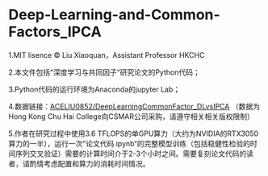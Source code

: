 # Deep-Learning-and-Common-Factors_IPCA

1.MIT lisence © Liu  Xiaoquan，Assistant Professor HKCHC 

2.本文件包括“深度学习与共同因子“研究论文的Python代码；

3.Python代码的运行环境为Anaconda的jupyter Lab；

4.数据链接：[ACELIU0852/DeepLearningCommonFactor_DLvsIPCA](https://huggingface.co/datasets/ACELIU0852/DeepLearningCommonFactor_DLvsIPCA)     （数据为Hong Kong Chu Hai College向CSMAR公司采购，请遵守相关相关版权限制）

5.作者在研究过程中使用3.6 TFLOPS的单GPU算力（大约为NVIDIA的RTX3050算力的一半），运行一次”论文代码.ipynb“的完整模型训练（包括稳健性检验的时间序列交叉验证）需要的计算时间介于2-3个小时之间。需要复刻论文代码的读者，请酌情考虑配置和算力的消耗时间情况。
